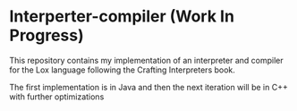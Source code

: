 # Interperter-compiler (Work In Progress)

This repository contains my implementation of an interpreter and compiler for the Lox language following the Crafting Interpreters book.

The first implementation is in Java and then the next iteration will be in C++ with further optimizations
